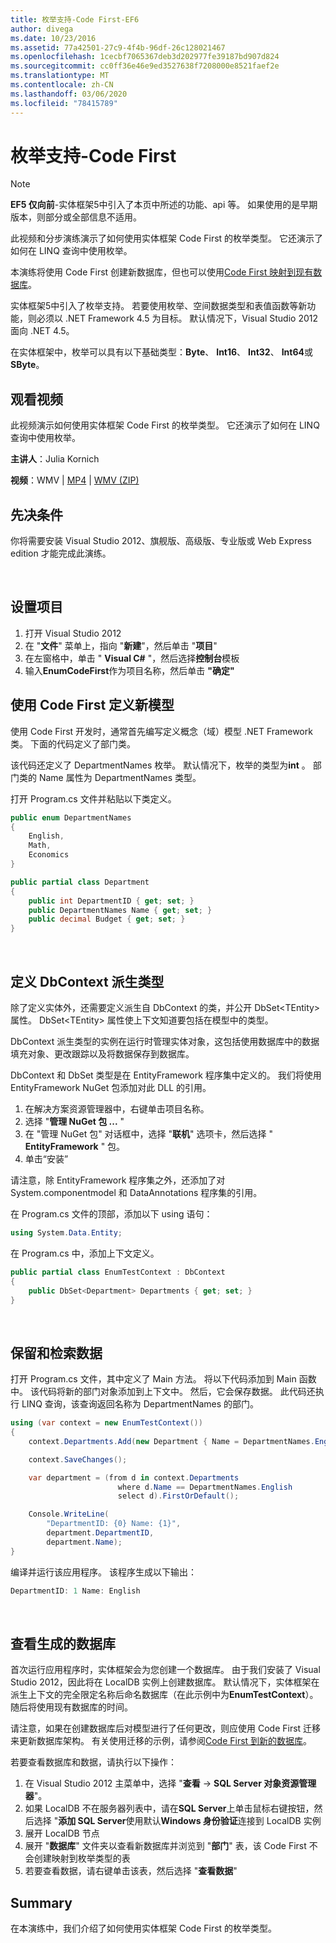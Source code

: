 ```yaml
---
title: 枚举支持-Code First-EF6
author: divega
ms.date: 10/23/2016
ms.assetid: 77a42501-27c9-4f4b-96df-26c128021467
ms.openlocfilehash: 1cecbf7065367deb3d202977fe39187bd907d824
ms.sourcegitcommit: cc0ff36e46e9ed3527638f7208000e8521faef2e
ms.translationtype: MT
ms.contentlocale: zh-CN
ms.lasthandoff: 03/06/2020
ms.locfileid: "78415789"
---
```

# <a name="enum-support---code-first"></a>枚举支持-Code First
> [!NOTE]
> **EF5 仅向前**-实体框架5中引入了本页中所述的功能、api 等。 如果使用的是早期版本，则部分或全部信息不适用。

此视频和分步演练演示了如何使用实体框架 Code First 的枚举类型。 它还演示了如何在 LINQ 查询中使用枚举。

本演练将使用 Code First 创建新数据库，但也可以使用[Code First 映射到现有数据库](~/ef6/modeling/code-first/workflows/existing-database.md)。

实体框架5中引入了枚举支持。 若要使用枚举、空间数据类型和表值函数等新功能，则必须以 .NET Framework 4.5 为目标。 默认情况下，Visual Studio 2012 面向 .NET 4.5。

在实体框架中，枚举可以具有以下基础类型：**Byte**、 **Int16**、 **Int32**、 **Int64**或**SByte**。

## <a name="watch-the-video"></a>观看视频
此视频演示如何使用实体框架 Code First 的枚举类型。 它还演示了如何在 LINQ 查询中使用枚举。

**主讲人**：Julia Kornich

**视频**：WMV | [MP4](https://download.microsoft.com/download/A/5/8/A583DEE8-FD5C-47EE-A4E1-966DDF39D1DA/HDI-ITPro-MSDN-mp4video-enumwithcodefirst.m4v) | [WMV (ZIP)](https://download.microsoft.com/download/A/5/8/A583DEE8-FD5C-47EE-A4E1-966DDF39D1DA/HDI-ITPro-MSDN-winvideo-enumwithcodefirst.zip)

## <a name="pre-requisites"></a>先决条件

你将需要安装 Visual Studio 2012、旗舰版、高级版、专业版或 Web Express edition 才能完成此演练。

 

## <a name="set-up-the-project"></a>设置项目

1.  打开 Visual Studio 2012
2.  在 "**文件**" 菜单上，指向 "**新建**"，然后单击 "**项目**"
3.  在左窗格中，单击 " **Visual C\#** "，然后选择**控制台**模板
4.  输入**EnumCodeFirst**作为项目名称，然后单击 **"确定"**

## <a name="define-a-new-model-using-code-first"></a>使用 Code First 定义新模型

使用 Code First 开发时，通常首先编写定义概念（域）模型 .NET Framework 类。 下面的代码定义了部门类。

该代码还定义了 DepartmentNames 枚举。 默认情况下，枚举的类型为**int** 。 部门类的 Name 属性为 DepartmentNames 类型。

打开 Program.cs 文件并粘贴以下类定义。

``` csharp
public enum DepartmentNames
{
    English,
    Math,
    Economics
}     

public partial class Department
{
    public int DepartmentID { get; set; }
    public DepartmentNames Name { get; set; }
    public decimal Budget { get; set; }
}
```
 

## <a name="define-the-dbcontext-derived-type"></a>定义 DbContext 派生类型

除了定义实体外，还需要定义派生自 DbContext 的类，并公开 DbSet&lt;TEntity&gt; 属性。 DbSet&lt;TEntity&gt; 属性使上下文知道要包括在模型中的类型。

DbContext 派生类型的实例在运行时管理实体对象，这包括使用数据库中的数据填充对象、更改跟踪以及将数据保存到数据库。

DbContext 和 DbSet 类型是在 EntityFramework 程序集中定义的。 我们将使用 EntityFramework NuGet 包添加对此 DLL 的引用。

1.  在解决方案资源管理器中，右键单击项目名称。
2.  选择 "**管理 NuGet 包 ...** "
3.  在 "管理 NuGet 包" 对话框中，选择 "**联机**" 选项卡，然后选择 " **EntityFramework** " 包。
4.  单击“安装”

请注意，除 EntityFramework 程序集之外，还添加了对 System.componentmodel 和 DataAnnotations 程序集的引用。

在 Program.cs 文件的顶部，添加以下 using 语句：

``` csharp
using System.Data.Entity;
```

在 Program.cs 中，添加上下文定义。 

``` csharp
public partial class EnumTestContext : DbContext
{
    public DbSet<Department> Departments { get; set; }
}
```
 

## <a name="persist-and-retrieve-data"></a>保留和检索数据

打开 Program.cs 文件，其中定义了 Main 方法。 将以下代码添加到 Main 函数中。 该代码将新的部门对象添加到上下文中。 然后，它会保存数据。 此代码还执行 LINQ 查询，该查询返回名称为 DepartmentNames 的部门。

``` csharp
using (var context = new EnumTestContext())
{
    context.Departments.Add(new Department { Name = DepartmentNames.English });

    context.SaveChanges();

    var department = (from d in context.Departments
                        where d.Name == DepartmentNames.English
                        select d).FirstOrDefault();

    Console.WriteLine(
        "DepartmentID: {0} Name: {1}",
        department.DepartmentID,  
        department.Name);
}
```

编译并运行该应用程序。 该程序生成以下输出：

``` csharp
DepartmentID: 1 Name: English
```
 

## <a name="view-the-generated-database"></a>查看生成的数据库

首次运行应用程序时，实体框架会为您创建一个数据库。 由于我们安装了 Visual Studio 2012，因此将在 LocalDB 实例上创建数据库。 默认情况下，实体框架在派生上下文的完全限定名称后命名数据库（在此示例中为**EnumTestContext**）。 随后将使用现有数据库的时间。  

请注意，如果在创建数据库后对模型进行了任何更改，则应使用 Code First 迁移来更新数据库架构。 有关使用迁移的示例，请参阅[Code First 到新的数据库](~/ef6/modeling/code-first/workflows/new-database.md)。

若要查看数据库和数据，请执行以下操作：

1.  在 Visual Studio 2012 主菜单中，选择 "**查看** -&gt; **SQL Server 对象资源管理器**"。
2.  如果 LocalDB 不在服务器列表中，请在**SQL Server**上单击鼠标右键按钮，然后选择 "**添加 SQL Server**使用默认**Windows 身份验证**连接到 LocalDB 实例
3.  展开 LocalDB 节点
4.  展开 "**数据库**" 文件夹以查看新数据库并浏览到 "**部门**" 表，该 Code First 不会创建映射到枚举类型的表
5.  若要查看数据，请右键单击该表，然后选择 "**查看数据**"

## <a name="summary"></a>Summary

在本演练中，我们介绍了如何使用实体框架 Code First 的枚举类型。 
